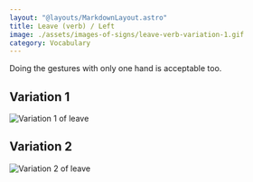 ```yaml
---
layout: "@layouts/MarkdownLayout.astro"
title: Leave (verb) / Left
image: ./assets/images-of-signs/leave-verb-variation-1.gif
category: Vocabulary
---
```


Doing the gestures with only one hand is acceptable too.

## Variation 1

![Variation 1 of leave](@signs/leave-verb-variation-1.gif)

## Variation 2

![Variation 2 of leave](@signs/leave-verb-variation-2.gif)
